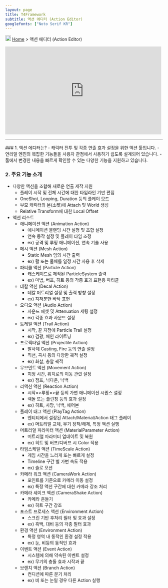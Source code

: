 ```yaml
---
layout: page
title: T4Framework
subtitle: 액션 에디터 (Action Editor)
googlefonts: ["Noto Serif KR"]
---
```

<img src="https://t4framework.com/img/Folders2.png" width="18px" height="18px"> [Home](https://t4framework.com/index) > 액션 에디터 (Action Editor)
<style> .embed-container { position: relative; padding-bottom: 56.25%; height: 0; overflow: hidden; max-width: 100%; } .embed-container iframe, .embed-container object, .embed-container embed { position: absolute; top: 0%; left: 0%; width: 99%; height: 99%; } </style>
<div class='embed-container'><iframe src='https://www.youtube.com/embed/Z-DLnRLcHmI' frameborder='0' allowfullscreen></iframe></div>
<hr>
### 1. 액션 에디터는?
- 캐릭터 전투 및 각종 연출 효과 설정을 위한 액션 툴입니다.
- 언리얼 엔진의 복잡한 기능들을 사용자 관점에서 사용하기 쉽도록 설계되어 있습니다.
- 툴에서 변경한 내용을 빠르게 확인할 수 있는 다양한 기능을 지원하고 있습니다.

### 2. 주요 기능 소개
- 다양한 액션을 조합해 새로운 연출 제작 지원
  - 플레이 시작 및 전체 시간에 대한 타임라인 기반 편집
  - OneShot, Looping, Duration 등의 플레이 모드
  - 부모 캐릭터의 본(소켓)에 Attach 및 World 생성
  - Relative Transform에 대한 Local Offset
- 액션 리스트
  - 애니메이션 액션 (Animation Action)
    - 애니메이션 블렌딩 시간 설정 및 조합 설정
    - 연속 동작 설정 및 플레이 타임 조정
    - ex) 공격 및 루핑 애니메이션, 연속 기술 사용
  - 메시 액션 (Mesh Action)
    - Static Mesh 임의 시간 출력
    - ex) 활 또는 물체를 일정 시간 사용 후 삭제
  - 파티클 액션 (Particle Action)
    - 캐스케이드로 제작된 ParticleSystem 출력
    - ex) 마법, 버프, 히트 등의 각종 효과 표현용 파티클
  - 데칼 액션 (Decal Action)
    - 데칼 머트리얼 설정 및 출력 방향 설정
    - ex) 지저분한 바닥 표현
  - 오디오 액션 (Audio Action)
    - 사운드 에셋 및 Attenuation 세팅 설정
    - ex) 각종 효과 사운드 설정
  - 트레일 액션 (Trail Action)
    - 시작, 끝 지점에 Particle Trail 설정
    - ex) 검광, 체인 라이트닝
  - 프로젝타일 액션 (Projectile Action)
    - 발사체 Casting, Fire 등의 연출 설정
    - 직선, 곡사 등의 다양한 궤적 설정
    - ex) 화살, 총알 궤적
  - 무브먼트 액션 (Movement Action)
    - 지정 시간, 위치로의 이동 관련 설정
    - ex) 점프, 넉다운, 넉백
  - 리액션 액션 (Reaction Action)
    - 시작=>루핑=>끝 등의 가변 애니메이션 시퀀스 설정
    - 렉돌 또는 플린칭 등의 효과 설정
    - ex) 히트, 사망, 넉백, 에어본
  - 플레이 태그 액션 (PlayTag Action)
    - 엔티티에서 설정된 Attach/Material/Action 태그 플레이
    - ex) 머트리얼 교체, 무기 장착/해제, 특정 액션 실행
  - 머트리얼 파라미터 액션 (MaterialParameter Action)
    - 머트리얼 파라미터 업데이트 및 복원
    - ex) 히트 및 버프/디버프 시 Color 적용
  - 타임스케일 액션 (TimeScale Action)
    - 게임 시간을 느리게 또는 빠르게 설정
    - Timeline 구간 별 가변 속도 적용
    - ex) 슬로 모션
  - 카메라 워크 액션 (CameraWork Action)
    - 포인트를 기준으로 카메라 이동 설정
    - ex) 특정 액션 구간에 대한 카메라 강조 처리
  - 카메라 셰이크 액션 (CameraShake Action)
    - 카메라 흔들기
    - ex) 히트 구간 강조
  - 포스트 프로세스 액션 (Environment Action)
    - 스크린 기반 후처리 필터 및 효과 설정
    - ex) 흑백, 대비 등의 각종 필터 효과
  - 환경 액션 (Environment Action)
    - 특정 영역 내 동적인 환경 설정 적용
    - ex) 눈, 비등의 동적인 효과
  - 이벤트 액션 (Event Action)
    - 시스템에 의해 약속된 이벤트 설정
    - ex) 무기의 충돌 효과 시작과 끝
  - 브랜치 액션 (Branch Action)
    - 컨디션에 따른 분기 처리
    - ex) 비 또는 눈일 경우 다른 Action 실행
<br>